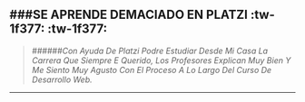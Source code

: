###SE APRENDE DEMACIADO EN PLATZI :tw-1f377: :tw-1f377:
------------
> ######*Con Ayuda De Platzi Podre Estudiar Desde Mi Casa La Carrera Que Siempre E Querido, Los Profesores Explican Muy Bien Y Me Siento Muy Agusto Con El Proceso A Lo Largo Del Curso De Desarrollo Web.*

------------

